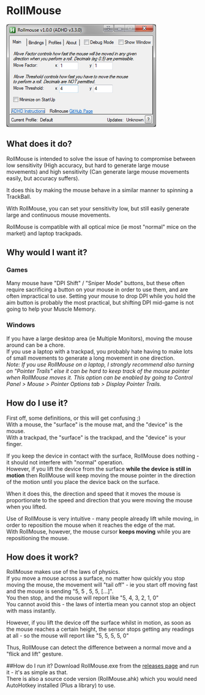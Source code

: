 # RollMouse

![ScreenShot](https://github.com/evilC/RollMouse/blob/master/rollmouse.png?raw=true)

## What does it do?

RollMouse is intended to solve the issue of having to compromise between low sensitivity (High accuracy, but hard to generate large mouse movements) and high sensitivity (Can generate large mouse movements easily, but accuracy suffers).  

It does this by making the mouse behave in a similar manner to spinning a TrackBall.

With RollMouse, you can set your sensitivity low, but still easily generate large and continuous mouse movements.  

RollMouse is compatible with all optical mice (ie most "normal" mice on the market) and laptop trackpads.

## Why would I want it?
### Games
Many mouse have "DPI Shift" / "Sniper Mode" buttons, but these often require sacrificing a button on your mouse in order to use them, and are often impractical to use. Setting your mouse to drop DPI while you hold the aim button is probably the most practical, but shifting DPI mid-game is not going to help your Muscle Memory.  
### Windows
If you have a large desktop area (ie Multiple Monitors), moving the mouse around can be a chore.  
If you use a laptop with a trackpad, you probably hate having to make lots of small movements to generate a long movement in one direction.  
*Note: If you use RollMouse on a laptop, I strongly recommend also turning on "Pointer Trails" else it can be hard to keep track of the mouse pointer when RollMouse moves it. This option can be enabled by going to Control Panel > Mouse > Pointer Options tab > Display Pointer Trails.*

## How do I use it?
First off, some definitions, or this will get confusing ;)  
With a mouse, the "surface" is the mouse mat, and the "device" is the mouse.  
With a trackpad, the "surface" is the trackpad, and the "device" is your finger.  

If you keep the device in contact with the surface, RollMouse does nothing - it should not interfere with "normal" operation.  
However, if you lift the device from the surface **while the device is still in motion** then RollMouse will keep moving the mouse pointer in the direction of the motion until you place the device back on the surface.  

When it does this, the direction and speed that it moves the mouse is proportionate to the speed and direction that you were moving the mouse when you lifted.  

Use of RollMouse is very intuitive - many people already lift while moving, in order to reposition the mouse when it reaches the edge of the mat.  
With RollMouse, however, the mouse cursor **keeps moving** while you are repositioning the mouse.  

## How does it work?
RollMouse makes use of the laws of physics.  
If you move a mouse across a surface, no matter how quickly you stop moving the mouse, the movement will "tail off" - ie you start off moving fast and the mouse is sending "5, 5 , 5, 5, [...]".  
You then stop, and the mouse will report like "5, 4, 3, 2, 1, 0"  
You cannot avoid this - the laws of intertia mean you cannot stop an object with mass instantly.

However, if you lift the device off the surface whilst in motion, as soon as the mouse reaches a certain height, the sensor stops getting any readings at all - so the mouse will report like "5, 5, 5, 5, 0"  

Thus, RollMouse can detect the difference between a normal move and a "flick and lift" gesture.

##How do I run it?
Download RollMouse.exe from the [releases page](https://github.com/evilC/RollMouse/releases) and run it - it's as simple as that.  
There is also a source code version (RollMouse.ahk) which you would need AutoHotkey installed (Plus a library) to use.  
